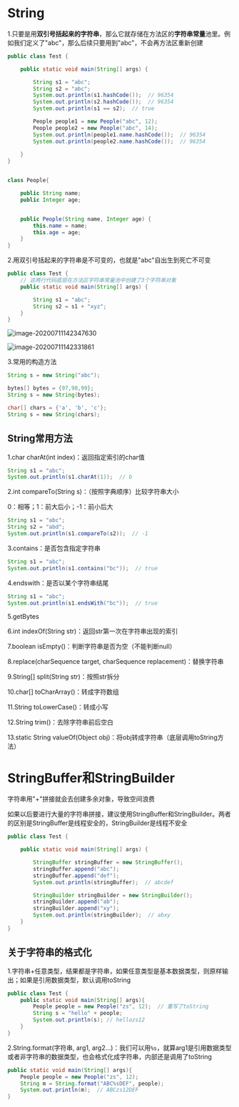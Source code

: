 # String

1.只要是用**双引号括起来的字符串**，那么它就存储在方法区的**字符串常量**池里。例如我们定义了"abc"，那么后续只要用到"abc"，不会再方法区重新创建

```java
public class Test {

    public static void main(String[] args) {

        String s1 = "abc";
        String s2 = "abc";
        System.out.println(s1.hashCode());  // 96354
        System.out.println(s2.hashCode());  // 96354
        System.out.println(s1 == s2);  // true

        People people1 = new People("abc", 12);
        People people2 = new People("abc", 14);
        System.out.println(people1.name.hashCode());  // 96354
        System.out.println(people2.name.hashCode());  // 96354
        
    }
}


class People{

    public String name;
    public Integer age;


    public People(String name, Integer age) {
        this.name = name;
        this.age = age;
    }
}
```

2.用双引号括起来的字符串是不可变的，也就是"abc"自出生到死亡不可变

```java
public class Test {
    // 这两行代码底层在方法区字符串常量池中创建了3个字符串对象
    public static void main(String[] args) {

        String s1 = "abc";
        String s2 = s1 + "xyz";
    }
}
```



![image-20200711142347630](https://tva1.sinaimg.cn/large/007S8ZIlly1ggn0izs9raj31e00p4n8c.jpg)

![image-20200711142331861](https://tva1.sinaimg.cn/large/007S8ZIlly1ggn0ioynhij31e00p4n8c.jpg)

3.常用的构造方法

```java
String s = new String("abc");

bytes[] bytes = {97,98,99};
String s = new String(bytes);

char[] chars = {'a', 'b', 'c'};
String s = new String(chars);
```

## String常用方法

1.char charAt(int index)：返回指定索引的char值

```java
String s1 = "abc";
System.out.println(s1.charAt(1));  // b
```

2.int compareTo(String s)：（按照字典顺序）比较字符串大小

0：相等；1：前大后小；-1：前小后大

```java
String s1 = "abc";
String s2 = "abd";
System.out.println(s1.compareTo(s2));  // -1
```

3.contains：是否包含指定字符串

```java
String s1 = "abc";
System.out.println(s1.contains("bc"));  // true
```

4.endswith：是否以某个字符串结尾

```java
String s1 = "abc";
System.out.println(s1.endsWith("bc"));  // true
```

5.getBytes



6.int indexOf(String str)：返回str第一次在字符串出现的索引



7.boolean isEmpty()：判断字符串是否为空（不能判断null）



8.replace(charSequence target, charSequence replacement)：替换字符串



9.String[] split(String str)：按照str拆分



10.char[] toCharArray()：转成字符数组



11.String toLowerCase()：转成小写



12.String trim()：去除字符串前后空白



13.static String valueOf(Object obj)：将obj转成字符串（底层调用toString方法）



# StringBuffer和StringBuilder

字符串用"+"拼接就会去创建多余对象，导致空间浪费

如果以后要进行大量的字符串拼接，建议使用StringBuffer和StringBuilder。两者的区别是StringBuffer是线程安全的，StringBuilder是线程不安全

```java
public class Test {

    public static void main(String[] args) {

        StringBuffer stringBuffer = new StringBuffer();
        stringBuffer.append("abc");
        stringBuffer.append("def");
        System.out.println(stringBuffer);  // abcdef

        StringBuilder stringBuilder = new StringBuilder();
        stringBuilder.append("ab");
        stringBuilder.append("xy");
        System.out.println(stringBuilder);  // abxy
    }
}
```

## 关于字符串的格式化

1.字符串+任意类型，结果都是字符串，如果任意类型是基本数据类型，则原样输出；如果是引用数据类型，默认调用toString

```java
public class Test {
    public static void main(String[] args){
        People people = new People("zs", 12);  // 重写了toString
        String s = "hello" + people;
        System.out.println(s); // hellozs12
    }
}
```

2.String.format(字符串, arg1, arg2...)：我们可以用`%s`，就算arg1是引用数据类型或者非字符串的数据类型，也会格式化成字符串，内部还是调用了toString

```java
public static void main(String[] args){
    People people = new People("zs", 12);
    String m = String.format("ABC%sDEF", people);
    System.out.println(m);  // ABCzs12DEF
}
```

